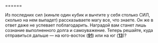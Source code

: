 ======

Из последних сил (киньте один кубик и вычтите у себя столько СИЛ, сколько на нем выпадет) рассказываете магу все, что знаете. Он же в ответ даже не успевает поблагодарить. Наградой вам станет лишь сознание выполненного долга и самоуважение. Теперь решайте, куда отправиться дальше — на юго-восток ([**91**](#n_91)) или на юг ([**13**](#n_13))?

